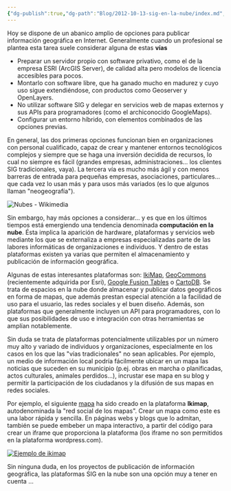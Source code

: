 ```yaml
---
{"dg-publish":true,"dg-path":"Blog/2012-10-13-sig-en-la-nube/index.md","permalink":"/blog/2012-10-13-sig-en-la-nube/index/","title":"Nuevas tendencias: los SIG en la nube","tags":["analisis","ikimap","neogeografia","nube"]}
---
```



Hoy se dispone de un abanico amplio de opciones para publicar información geográfica en Internet. Generalmente cuando un profesional se plantea esta tarea suele considerar alguna de estas **vías**

- Preparar un servidor propio con software privativo, como el de la empresa ESRI (ArcGIS Server), de calidad alta pero modelos de licencia accesibles para pocos.
- Montarlo con software libre, que ha ganado mucho en madurez y cuyo uso sigue extendiéndose, con productos como Geoserver y OpenLayers.
- No utilizar software SIG y delegar en servicios web de mapas externos y sus APIs para programadores (como el archiconocido GoogleMaps).
- Configurar un entorno híbrido, con elementos combinados de las opciones previas.

En general, las dos primeras opciones funcionan bien en organizaciones con personal cualificado, capaz de crear y mantener entornos tecnológicos complejos y siempre que se haga una inversión decidida de recursos, lo cual no siempre es fácil (grandes empresas, administraciones... los clientes SIG tradicionales, vaya). La tercera vía es mucho más ágil y con menos barreras de entrada para pequeñas empresas, asociaciones, particulares... que cada vez lo usan más y para usos más variados (es lo que algunos llaman "neogeografía").

![](Me/Blog/2012-10-13-sig-en-la-nube/images/Nubes.jpg "Nubes - Wikimedia")

Sin embargo, hay más opciones a considerar... y es que en los últimos tiempos está emergiendo una tendencia denominada **computación en la nube**. Ésta implica la aparición de hardware, plataformas y servicios web mediante los que se externaliza a empresas especializadas parte de las labores informáticas de organizaciones e individuos. Y dentro de estas plataformas existen ya varias que permiten el almacenamiento y publicación de información geográfica.

Algunas de estas interesantes plataformas son: [IkiMap](http://www.ikimap.com/es "IkiMap"), [GeoCommons](http://geocommons.com/ "GeoCommons") (recientemente adquirida por Esri), [Google Fusion Tables](https://sites.google.com/site/fusiontablestalks/stories "Google Fusion Tables") o [CartoDB](http://cartodb.com/ "CartoDB"). Se trata de espacios en la nube donde almacenar y publicar datos geográficos en forma de mapas, que además prestan especial atención a la facilidad de uso para el usuario, las redes sociales y el buen diseño. Además, son plataformas que generalmente incluyen un API para programadores, con lo que sus posibilidades de uso e integración con otras herramientas se amplían notablemente.

Sin duda se trata de plataformas potencialmente utilizables por un número muy alto y variado de individuos y organizaciones, especialmente en los casos en los que las "vías tradicionales" no sean aplicables. Por ejemplo, un medio de información local podría fácilmente ubicar en un mapa las noticias que suceden en su municipio (p.ej. obras en marcha o planificadas, actos culturales, animales perdidos...), incrustar ese mapa en su blog y permitir la participación de los ciudadanos y la difusión de sus mapas en redes sociales.

Por ejemplo, el siguiente [mapa](http://www.ikimap.com/es/map/visitas-blog-13-octubre-2012 "mapa") ha sido creado en la plataforma **Ikimap**, autodenominada la "red social de los mapas". Crear un mapa como este es una labor rápida y sencilla. En páginas webs y blogs que lo admitan, también se puede embeber un mapa interactivo, a partir del código para crear un iframe que proporciona la plataforma (los iframe no son permitidos en la plataforma wordpress.com).

[![](Me/Blog/2012-10-13-sig-en-la-nube/images/ikimap.jpg "Ejemplo de ikimap")](http://www.ikimap.com/es/map/visitas-blog-13-octubre-2012)

Sin ninguna duda, en los proyectos de publicación de información geográfica, las plataformas SIG en la nube son una opción muy a tener en cuenta ...
